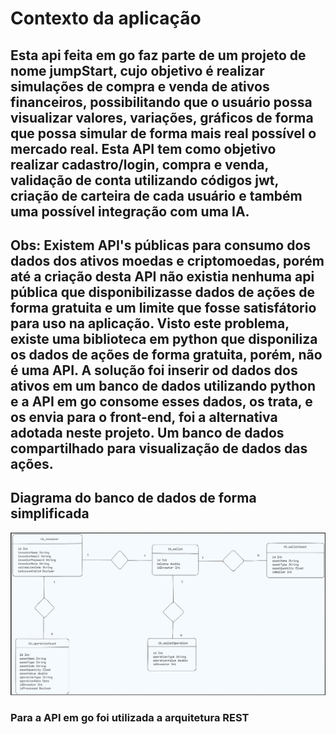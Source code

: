 # Contexto da aplicação
## Esta api feita em go faz parte de um projeto de nome jumpStart, cujo objetivo é realizar simulações de compra e venda de ativos financeiros, possibilitando que o usuário possa visualizar valores, variações, gráficos de forma que possa simular de forma mais real possível o mercado real. Esta API tem como objetivo realizar cadastro/login, compra e venda, validação de conta utilizando códigos jwt, criação de carteira de cada usuário e também uma possível integração com uma IA.

## Obs: Existem API's públicas para consumo dos dados dos ativos moedas e criptomoedas, porém até a criação desta API não existia nenhuma api pública que disponibilizasse dados de ações de forma gratuita e um limite que fosse satisfátorio para uso na aplicação. Visto este problema, existe uma biblioteca em python que disponiliza os dados de ações de forma gratuita, porém, não é uma API. A solução foi inserir od dados dos ativos em um banco de dados utilizando python e a API em go consome esses dados, os trata, e os envia para o front-end, foi a alternativa adotada neste projeto. Um banco de dados compartilhado para visualização de dados das ações.

## Diagrama do banco de dados de forma simplificada

![Diagrama](assets/image.png)

### Para a API em go foi utilizada a arquitetura REST
